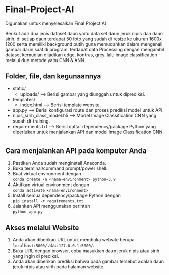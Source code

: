 # Final-Project-AI
Digunakan untuk menyelesaikan Final Project AI

Berikut ada dua jenis dataset daun yaitu data set daun jeruk nipis dan daun sirih.
di setiap daun terdapat 50 foto yang sudah di resize ke ukuran 1600x 1200 serta memiliki background putih guna memudahkan dalam mengenali gambar daun saat di program.
terdapat data Processing dengan mengambil dataset kemudian dijadikan edge, kontras, grey. lalu image classification melalui dua metode yaitu CNN & ANN.


## Folder, file, dan kegunaannya

-   static/
    -   uploads/ --> Berisi gambar yang diunggah untuk diprediksi.
-   templates/
    -   index.html --> Berisi template website.
-   app.py --> Berisi konfigurasi route dan proses prediksi model untuk API.
-   nipis_sirih_class_model.h5 --> Model Image Classification CNN yang sudah di-training.
-   requirements.txt --> Berisi daftar dependency/package Python yang diperlukan untuk menjalankan API dan model Image Classification CNN.

#

## Cara menjalankan API pada komputer Anda

1. Pastikan Anda sudah menginstall Anaconda.
2. Buka terminal/command prompt/power shell.
3. Buat virtual environment dengan\
   `conda create -n <nama-environment> python=3.9`
4. Aktifkan virtual environment dengan\
   `conda activate <nama-environment>`
5. Install semua dependency/package Python dengan\
   `pip install -r requirements.txt`
6. Jalankan API menggunakan perintah\
   `python app.py`

## Akses melalui Website

1. Anda akan diberikan URL untuk membuka website berupa `localhost:5000/` atau `127.0.0.1:5000/`.
2. Buka URL dengan browser, coba masukkan daun jeruk nipis atau sirih yang ingin di prediksi.
3. Anda akan diberikan prediksi bahwa pada gambar tersebut adalah daun jeruk nipis atau sirih pada halaman website.
